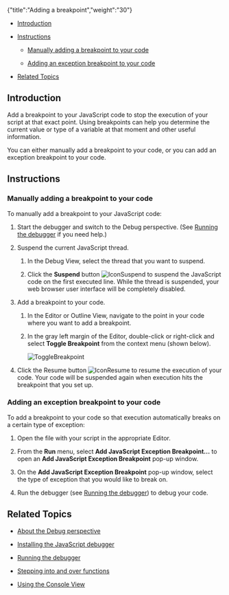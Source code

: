 {"title":"Adding a breakpoint","weight":"30"}

* [Introduction](#introduction)

* [Instructions](#instructions)

    * [Manually adding a breakpoint to your code](#manually-adding-a-breakpoint-to-your-code)

    * [Adding an exception breakpoint to your code](#adding-an-exception-breakpoint-to-your-code)

* [Related Topics](#related-topics)

## Introduction

Add a breakpoint to your JavaScript code to stop the execution of your script at that exact point. Using breakpoints can help you determine the current value or type of a variable at that moment and other useful information.

You can either manually add a breakpoint to your code, or you can add an exception breakpoint to your code.

## Instructions

### Manually adding a breakpoint to your code

To manually add a breakpoint to your JavaScript code:

1. Start the debugger and switch to the Debug perspective. (See [Running the debugger](/docs/appc/Axway_Appcelerator_Studio/Axway_Appcelerator_Studio_Guide/Web_Development/JavaScript_Development/Debugging_JavaScript/Running_the_debugger/) if you need help.)

2. Suspend the current JavaScript thread.

    1. In the Debug View, select the thread that you want to suspend.

    2. Click the **Suspend** button ![IconSuspend](/Images/appc/download/attachments/30083107/IconSuspend.png) to suspend the JavaScript code on the first executed line. While the thread is suspended, your web browser user interface will be completely disabled.

3. Add a breakpoint to your code.

    1. In the Editor or Outline View, navigate to the point in your code where you want to add a breakpoint.

    2. In the gray left margin of the Editor, double-click or right-click and select **Toggle Breakpoint** from the context menu (shown below).

        ![ToggleBreakpoint](/Images/appc/download/attachments/30083107/ToggleBreakpoint.png)
4. Click the Resume button ![IconResume](/Images/appc/download/attachments/30083107/IconResume.png) to resume the execution of your code. Your code will be suspended again when execution hits the breakpoint that you set up.

### Adding an exception breakpoint to your code

To add a breakpoint to your code so that execution automatically breaks on a certain type of exception:

1. Open the file with your script in the appropriate Editor.

2. From the **Run** menu, select **Add JavaScript Exception Breakpoint...** to open an **Add JavaScript Exception Breakpoint** pop-up window.

3. On the **Add JavaScript Exception Breakpoint** pop-up window, select the type of exception that you would like to break on.

4. Run the debugger (see [Running the debugger](/docs/appc/Axway_Appcelerator_Studio/Axway_Appcelerator_Studio_Guide/Web_Development/JavaScript_Development/Debugging_JavaScript/Running_the_debugger/)) to debug your code.

## Related Topics

* [About the Debug perspective](/docs/appc/Axway_Appcelerator_Studio/Axway_Appcelerator_Studio_Guide/Web_Development/JavaScript_Development/Debugging_JavaScript/About_the_Debug_perspective/)

* [Installing the JavaScript debugger](/docs/appc/Axway_Appcelerator_Studio/Axway_Appcelerator_Studio_Guide/Web_Development/JavaScript_Development/Debugging_JavaScript/Installing_the_JavaScript_debugger/)

* [Running the debugger](/docs/appc/Axway_Appcelerator_Studio/Axway_Appcelerator_Studio_Guide/Web_Development/JavaScript_Development/Debugging_JavaScript/Running_the_debugger/)

* [Stepping into and over functions](/docs/appc/Axway_Appcelerator_Studio/Axway_Appcelerator_Studio_Guide/Web_Development/JavaScript_Development/Debugging_JavaScript/Stepping_into_and_over_functions/)

* [Using the Console View](/docs/appc/Axway_Appcelerator_Studio/Axway_Appcelerator_Studio_Guide/Web_Development/JavaScript_Development/Debugging_JavaScript/Using_the_Console_View/)
